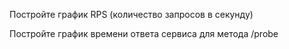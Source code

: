 Постройте график RPS (количество запросов в секунду) 

Постройте график времени ответа сервиса для метода /probe 



